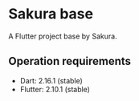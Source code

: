 # Sakura base

A Flutter project base by Sakura.

## Operation requirements
- Dart: 2.16.1 (stable)
- Flutter: 2.10.1 (stable)
